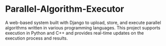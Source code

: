 # Parallel-Algorithm-Executor
A web-based system built with Django to upload, store, and execute parallel algorithms written in various programming languages. This project supports execution in Python and C++ and provides real-time updates on the execution process and results.
